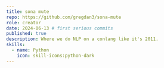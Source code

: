 ```yaml
---
title: sona mute
repo: https://github.com/gregdan3/sona-mute
role: creator
date: 2024-06-13 # first serious commits
published: true
description: Where we do NLP on a conlang like it's 2011.
skills:
  - name: Python
    icon: skill-icons:python-dark
---
```

